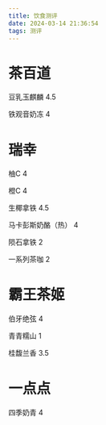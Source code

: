 ```yaml
---
title: 饮食测评
date: 2024-03-14 21:36:54
tags: 测评
---
```


# 茶百道

豆乳玉麒麟 4.5

铁观音奶冻 4

# 瑞幸

柚C 4

橙C 4

生椰拿铁 4.5

马卡彭斯奶酪（热） 4

陨石拿铁 2

一系列茶咖 2

# 霸王茶姬

伯牙绝弦 4

青青糯山 1

桂馥兰香 3.5

# 一点点

四季奶青 4